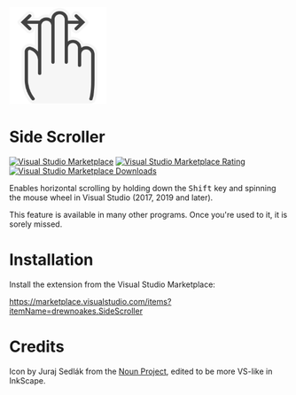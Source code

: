 <img src="Resources/Logo.svg" width="175" />

# Side Scroller

[![Visual Studio Marketplace](http://vsmarketplacebadge.apphb.com/version/drewnoakes.SideScroller.svg)](https://marketplace.visualstudio.com/items?itemName=drewnoakes.SideScroller)
[![Visual Studio Marketplace Rating](http://vsmarketplacebadge.apphb.com/rating-star/drewnoakes.SideScroller.svg)](https://marketplace.visualstudio.com/items?itemName=drewnoakes.SideScroller)
[![Visual Studio Marketplace Downloads](http://vsmarketplacebadge.apphb.com/downloads-short/drewnoakes.SideScroller.svg)](https://marketplace.visualstudio.com/items?itemName=drewnoakes.SideScroller)

Enables horizontal scrolling by holding down the <kbd>Shift</kbd> key and spinning the mouse wheel in Visual Studio (2017, 2019 and later).

This feature is available in many other programs. Once you're used to it, it is sorely missed.

# Installation

Install the extension from the Visual Studio Marketplace:

https://marketplace.visualstudio.com/items?itemName=drewnoakes.SideScroller

# Credits

Icon by Juraj Sedlák from the [Noun Project](https://thenounproject.com/term/horizontal-scroll/1028300/), edited to be more VS-like in InkScape.
